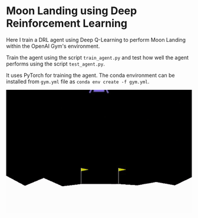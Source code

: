 # Moon Landing using Deep Reinforcement Learning

Here I train a DRL agent using Deep Q-Learning to perform Moon Landing within the OpenAI Gym's environment.  

Train the agent using the script ```train_agent.py``` and test how well the agent performs using the script ```test_agent.py```.  

It uses PyTorch for training the agent. The conda environment can be installed from ```gym.yml``` file as ```conda env create -f gym.yml```. 

![](moonlanding_dqn.gif)